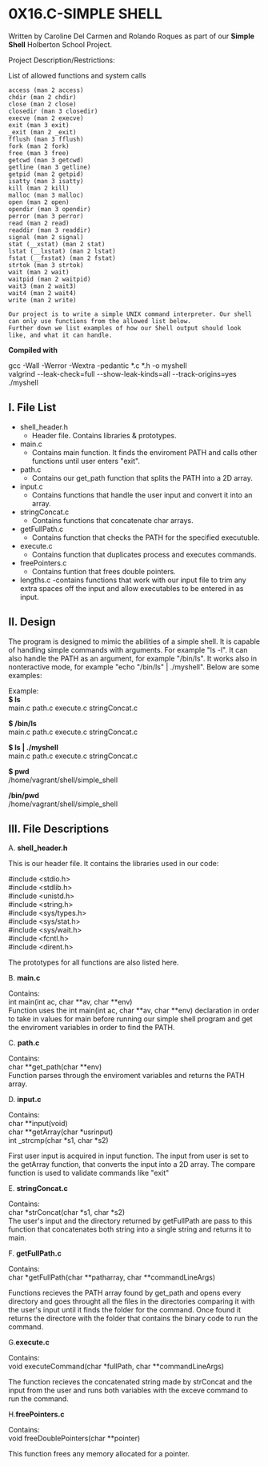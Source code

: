 # 0X16.C-SIMPLE SHELL

Written by Caroline Del Carmen and Rolando Roques
as part of our **Simple Shell** Holberton School Project.

Project Description/Restrictions:  
  
List of allowed functions and system calls  

    access (man 2 access)  
	chdir (man 2 chdir)  
	close (man 2 close)  
	closedir (man 3 closedir)  
	execve (man 2 execve)  
	exit (man 3 exit)  
	_exit (man 2 _exit)  
	fflush (man 3 fflush)  
	fork (man 2 fork)  
	free (man 3 free)  
	getcwd (man 3 getcwd)  
	getline (man 3 getline)  
	getpid (man 2 getpid)  
	isatty (man 3 isatty)  
	kill (man 2 kill)  
	malloc (man 3 malloc)  
	open (man 2 open)  
	opendir (man 3 opendir)  
	perror (man 3 perror)  
	read (man 2 read)  
	readdir (man 3 readdir)  
	signal (man 2 signal)  
	stat (__xstat) (man 2 stat)  
	lstat (__lxstat) (man 2 lstat)  
	fstat (__fxstat) (man 2 fstat)  
	strtok (man 3 strtok)  
	wait (man 2 wait)  
	waitpid (man 2 waitpid)  
	wait3 (man 2 wait3)  
	wait4 (man 2 wait4)  
	write (man 2 write)  

	Our project is to write a simple UNIX command interpreter. Our shell can only use functions from the allowed list below.
	Further down we list examples of how our Shell output should look like, and what it can handle.


**Compiled with**  

gcc -Wall -Werror -Wextra -pedantic *.c *.h -o myshell  
valgrind --leak-check=full --show-leak-kinds=all --track-origins=yes ./myshell  

I. File List
------------
- shell_header.h  
  - Header file. Contains libraries & prototypes.  
- main.c  
  - Contains main function. It finds the enviroment PATH and calls other functions until user enters "exit".  
- path.c  
  - Contains our get_path function that splits the PATH into a 2D array.
- input.c  
  - Contains functions that handle the user input and convert it into an array.  
- stringConcat.c  
  - Contains functions that concatenate char arrays.  
- getFullPath.c  
  - Contains function that checks the PATH for the specified executuble.  
- execute.c
  - Contains function that duplicates process and executes commands.  
- freePointers.c
  - Contains funtion that frees double pointers.  
- lengths.c
  -contains functions that work with our input file to trim any extra spaces off the input and allow executables to be entered in as input.

II. Design
----------
The program is designed to mimic the abilities of a simple shell. It is capable of handling
simple commands with arguments. For example "ls -l". It can also handle the PATH as an argument, for example 
"/bin/ls". It works also in nonteractive mode, for example "echo "/bin/ls" | ./myshell". Below are some examples:

Example:  
**$ ls**  
main.c	path.c	execute.c	stringConcat.c  

**$ /bin/ls**  
main.c	path.c	execute.c	stringConcat.c  

**$ ls | ./myshell**  
main.c	path.c	execute.c	stringConcat.c  

**$ pwd**  
/home/vagrant/shell/simple_shell  

**/bin/pwd**  
/home/vagrant/shell/simple_shell  

III. File Descriptions
----------------------
A. **shell_header.h**  

This is our header file. It contains the libraries used in our code:  
  
#include <stdio.h>  
#include <stdlib.h>  
#include <unistd.h>  
#include <string.h>  
#include <sys/types.h>  
#include <sys/stat.h>  
#include <sys/wait.h>  
#include <fcntl.h>  
#include <dirent.h>  
  
The prototypes for all functions are also listed here.  

B. **main.c**  

Contains:  
int main(int ac, char **av, char **env)  
Function uses the int main(int ac, char **av, char **env) declaration in order to take in values
for main before running our simple shell program and get the enviroment variables in order to 
find the PATH.  

C. **path.c**  

Contains:  
char **get_path(char **env)  
Function parses through the enviroment variables and returns the PATH array.  

D. **input.c**  

Contains:  
char **input(void)  
char **getArray(char *usrinput)  
 int _strcmp(char *s1, char *s2)  

First user input is acquired in input function. The input from user is set to the getArray function,
that converts the input into a 2D array. The compare function is used to validate commands like "exit"  

E. **stringConcat.c**  

Contains:  
char *strConcat(char *s1, char *s2)  
The user's input and the directory returned by getFullPath are pass to this function that concatenates
both string into a single string and returns it to main.  

F. **getFullPath.c**  

Contains:  
char *getFullPath(char **patharray, char **commandLineArgs)  

Functions recieves the PATH array found by get_path and opens every directory and goes throught all the files
in the directories comparing it with the user's input until it finds the folder for the command. Once found
it returns the directore with the folder that contains the binary code to run the command.  

G.**execute.c**  

Contains:  
void executeCommand(char *fullPath, char **commandLineArgs)  

The function recieves the concatenated string made by strConcat and the input from the user and runs both
variables with the exceve command to run the command.  

H.**freePointers.c**  

Contains:  
void freeDoublePointers(char **pointer)  

This function frees any memory allocated for a pointer.  
